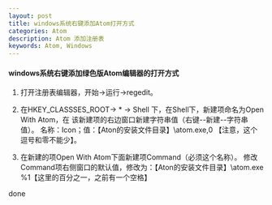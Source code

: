 ```yaml
---
layout: post
title: windows系统右键添加Atom打开方式
categories: Atom
description: Atom 添加注册表
keywords: Atom, Windows
---
```


#### windows系统右键添加绿色版Atom编辑器的打开方式

1. 打开注册表编辑器，开始->运行->regedit。

2. 在HKEY_CLASSSES_ROOT→ * → Shell 下，在Shell下，新建项命名为Open With Atom，在
该新建项的右边窗口新建字符串值（右键--新建--字符串值）。
名称：Icon；值：【Aton的安装文件目录】\atom.exe,0 【注意，这个逗号和零不能少】。

3. 在新建的项Open With Atom下面新建项Command（必须这个名称）。
修改Command项右侧窗口的默认值，修改为：【Aton的安装文件目录】\atom.exe %1【这里的百分之一，之前有一个空格】

done
